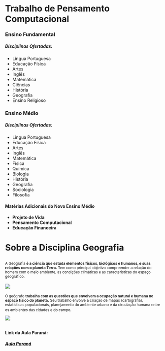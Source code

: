 <p> <h1> Trabalho de Pensamento Computacional </h1> </p>



<h3> Ensino Fundamental </h3>
<h5> Disciplinas Ofertadas: </h5>
<ul>
<li> Língua Portuguesa </li>
<li> Educação Física </li>
<li> Artes </li>
<li> Inglês </li>
<li> Matemática </li>
<li> Ciências </li>
<li> História </li>
<li> Geografia </li>
<li> Ensino Religioso </li>
</ul>

<h3> Ensino Médio </h3>
<h5> Disciplinas Ofertadas: </h5>
<ul>
<li> Língua Portuguesa </li>
<li> Educação Física </li>
<li> Artes </li>
<li> Inglês </li>
<li> Matemática </li>
<li> Física </li>
<li> Química </li>
<li> Biologia </li>
<li> História </li>
<li> Geografia </li>
<li> Sociologia </li>
<li> Filosofia </li>
</ul>

<h4> Matérias Adicionais do Novo Ensino Médio <h4>

<ul>
<li> Projeto de Vida </li>
<li> Pensamento Computacional </li>
<li> Educação Financeira </li>
</ul>

<h1><p> Sobre a Disciplina <b> Geografia </b></p></h1>

<sup>A Geografia <b>é a ciência que estuda elementos físicos, biológicos e humanos, e suas relações com o planeta Terra.</b> Tem como principal objetivo compreender a relação do homem com o meio ambiente, as condições climáticas e as características do espaço geográfico.</sup><br></br>
<img src="https://encrypted-tbn0.gstatic.com/images?q=tbn:ANd9GcQSKtjKsnTW82bxoFyt44-L1y4QPRiozfTKjg&usqp=CAUimagem.jpg"><br></br>
<sup>O geógrafo <b>trabalha com as questões que envolvem a ocupação natural e humana no espaço físico do planeta.</b> Seu trabalho envolve a criação de mapas (cartografia), estatísticas populacionais, planejamento do ambiente urbano e da circulação humana entre os ambientes das cidades e do campo.<sup><br></br>
<img src="https://encrypted-tbn0.gstatic.com/images?q=tbn:ANd9GcQgsP6xHLVndsdWFoUtUaxT6m4qjM1e0_r0Rw&usqp=CAU"><br></br>
<h4> Link da Aula Paraná:</h4>
<h5><ins><a href= "https://youtu.be/BKCNi4S0Xos/imagem/1A.dpg">Aula Paraná</a></ins></h5>
